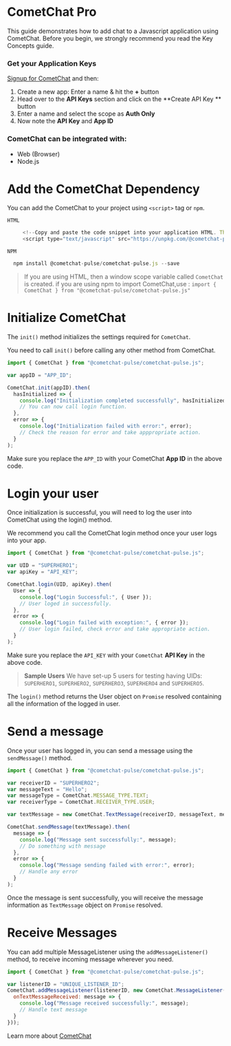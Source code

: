 <div style="width:100%">
	<div style="width:50%; display:inline-block">
		<h1> CometChat Pro</h1> 		
	</div>	
</div>
This guide demonstrates how to add chat to a Javascript application using CometChat. Before you begin, we strongly recommend you read the Key Concepts guide.

### Get your Application Keys

<a href="https://app.cometchat.com" target="_blank">Signup for CometChat</a> and then:

1. Create a new app: Enter a name & hit the **+** button
2. Head over to the **API Keys** section and click on the **Create API Key ** button
3. Enter a name and select the scope as **Auth Only**
4. Now note the **API Key** and **App ID**

### CometChat can be integrated with:
  * Web (Browser)
  * Node.js


# Add the CometChat Dependency

You can add the CometChat to your project using  `<script>` tag or `npm`.

`HTML`

```Javascript
     <!--Copy and paste the code snippet into your application HTML. The code snippet should look like this:-->
     <script type="text/javascript" src="https://unpkg.com/@cometchat-pro/chat/CometChat.js"></script>     
```
`NPM`
```Javascript
  npm install @cometchat-pulse/cometchat-pulse.js --save
```
>If you are using HTML, then a window scope variable called `CometChat` is created.
>if you are using npm to import CometChat,use : 
>`import { CometChat } from "@cometchat-pulse/cometchat-pulse.js"`

# Initialize CometChat
The `init()` method initializes the settings required for `CometChat`.

You need to call `init()` before calling any other method from CometChat.

```Javascript
import { CometChat } from "@cometchat-pulse/cometchat-pulse.js";

var appID = "APP_ID";

CometChat.init(appID).then(
  hasInitialized => {
    console.log("Initialization completed successfully", hasInitialized);
    // You can now call login function.
  },
  error => {
    console.log("Initialization failed with error:", error);
    // Check the reason for error and take apppropriate action.
  }
);
```
Make sure you replace the `APP_ID` with your CometChat **App ID** in the above code.

# Login your user
Once initialization is successful, you will need to log the user into CometChat using the login() method.

We recommend you call the CometChat login method once your user logs into your app.
```Javascript
import { CometChat } from "@cometchat-pulse/cometchat-pulse.js";

var UID = "SUPERHERO1";
var apiKey = "API_KEY";

CometChat.login(UID, apiKey).then(
  User => {
    console.log("Login Successful:", { User });
    // User loged in successfully.
  },
  error => {
    console.log("Login failed with exception:", { error });
    // User login failed, check error and take appropriate action.
  }
);
```
Make sure you replace the `API_KEY` with your `CometChat` **API Key** in the above code.

>**Sample Users**
>We have set-up 5 users for testing having UIDs: `SUPERHERO1`, `SUPERHERO2`, `SUPERHERO3`, `SUPERHERO4` and `SUPERHERO5`.

The `login()` method returns the User object on `Promise` resolved containing all the information of the logged in user.

# Send a message
Once your user has logged in, you can send a message using the `sendMessage()` method.
```Javascript
import { CometChat } from "@cometchat-pulse/cometchat-pulse.js";

var receiverID = "SUPERHERO2";
var messageText = "Hello";
var messageType = CometChat.MESSAGE_TYPE.TEXT;
var receiverType = CometChat.RECEIVER_TYPE.USER;

var textMessage = new CometChat.TextMessage(receiverID, messageText, messageType, receiverType);

CometChat.sendMessage(textMessage).then(
  message => {
    console.log("Message sent successfully:", message);
    // Do something with message
  },
  error => {
    console.log("Message sending failed with error:", error);
    // Handle any error
  }
);
```
Once the message is sent successfully, you will receive the message information as `TextMessage` object on `Promise` resolved.

# Receive Messages
You can add multiple MessageListener using the `addMessageListener()` method, to receive incoming message wherever you need.

```Javascript 
import { CometChat } from "@cometchat-pulse/cometchat-pulse.js";

var listenerID = "UNIQUE_LISTENER_ID";
CometChat.addMessageListener(listenerID, new CometChat.MessageListener({
  onTextMessageReceived: message => {
    console.log("Message received successfully:", message);
    // Handle text message
  }
}));
```
Learn more about <a href="https://docs.pulse.cometchat.com/docs/">CometChat</a>

